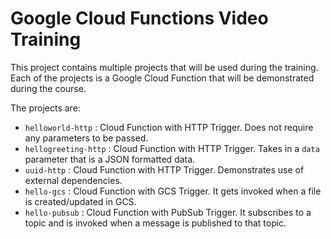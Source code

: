 # Google Cloud Functions Video Training

This project contains multiple projects that will be used during the training. Each of the projects is a Google Cloud Function that will be demonstrated during the course.

The projects are:

 - `helloworld-http` : Cloud Function with HTTP Trigger. Does not require any parameters to be passed.
 - `hellogreeting-http` : Cloud Function with HTTP Trigger. Takes in a `data` parameter that is a JSON formatted data.
 - `uuid-http` : Cloud Function with HTTP Trigger. Demonstrates use of external dependencies. 
 - `hello-gcs` : Cloud Function with GCS Trigger. It gets invoked when a file is created/updated in GCS. 
 - `hello-pubsub` : Cloud Function with PubSub Trigger. It subscribes to a topic and is invoked when a message is published to that topic. 
